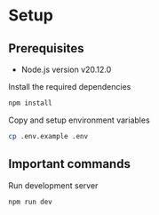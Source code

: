 # Setup

## Prerequisites

- Node.js version v20.12.0

Install the required dependencies

```bash
npm install
```

Copy and setup environment variables

```bash
cp .env.example .env
```

## Important commands

Run development server

```bash
npm run dev
```
